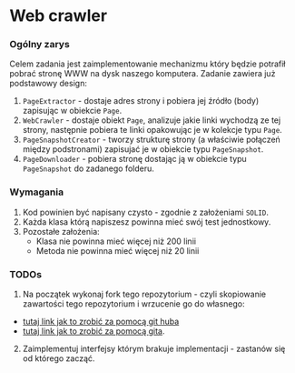# Web crawler

### Ogólny zarys
Celem zadania jest zaimplementowanie mechanizmu który będzie potrafił pobrać stronę WWW na dysk naszego komputera.
Zadanie zawiera już podstawowy design: 
1. `PageExtractor` - dostaje adres strony i pobiera jej źródło (body) zapisując w obiekcie `Page`.
2. `WebCrawler` - dostaje obiekt `Page`, analizuje jakie linki wychodzą ze tej strony, następnie pobiera te linki opakowując je w kolekcje typu `Page`.
3. `PageSnapshotCreator` - tworzy strukturę strony (a właściwie połączeń między podstronami) zapisujać je w obiekcie typu `PageSnapshot`.
4. `PageDownloader` - pobiera stronę dostając ją w obiekcie typu `PageSnapshot` do zadanego folderu.

### Wymagania
1. Kod powinien być napisany czysto - zgodnie z założeniami `SOLID`.
2. Każda klasa którą napiszesz powinna mieć swój test jednostkowy.
3. Pozostałe założenia:
    * Klasa nie powinna mieć więcej niż 200 linii
    * Metoda nie powinna mieć więcej niż 20 linii



### TODOs
1. Na początek wykonaj fork tego repozytorium - czyli skopiowanie zawartości tego repozytorium i wrzucenie go do własnego:
 * [tutaj link jak to zrobić za pomocą git huba](https://guides.github.com/activities/forking/)
  * [tutaj link jak to zrobić za pomocą gita](https://help.github.com/articles/fork-a-repo/).

2. Zaimplementuj interfejsy którym brakuje implementacji - zastanów się od którego zacząć.

